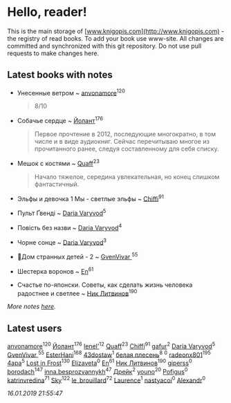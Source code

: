 # Hello, reader!
This is the main storage of [www.knigopis.com](http://www.knigopis.com) - the registry of read books.
To add your book use www-site. All changes are committed and synchronized with this git repository.
Do not use pull requests to make changes here.


## Latest books with notes
* Унесенные ветром ~ [anvonamore](users/595/5957175-vkontakte)<sup>120</sup>
    > 8/10

* Собачье сердце ~ [Йолант](users/104/104690883692185089260-google)<sup>176</sup>
    > Первое прочтение в 2012, последующие многократно, в том числе и в виде аудиокниг. Сейчас перечитываю многое из прочитанного ранее, следуя составленному для себя списку.

* Мешок с костями ~ [Quaff](users/122/12267158-vkontakte)<sup>23</sup>
    > Начало тяжелое, середина увлекательная, но конец слишком фантастичный.

* Эльфы и девочка 1 Мы - светлые эльфы ~ [Chiffi](users/105/105831994080785626680-google)<sup>91</sup>

* Пульт Ґвенді ~ [Daria Varyvod](users/829/829893410524253-facebook)<sup>5</sup>

* Повість без назви ~ [Daria Varyvod](users/829/829893410524253-facebook)<sup>4</sup>

* Чорне сонце ~ [Daria Varyvod](users/829/829893410524253-facebook)<sup>3</sup>

* 🔸️Дом странных детей - 2 ~ [GvenVivar ](users/158/158266434925901-facebook)<sup>55</sup>

* Шестерка воронов ~ [En](users/333/333646551-vkontakte)<sup>61</sup>

* Счастье по-японски. Советы, как сделать жизнь человека радостнее и светлее ~ [Ник Литвинов](users/241/241974816-vkontakte)<sup>190</sup>


_More notes [here](latest_books_with_notes.md)._


## Latest users
[anvonamore](users/595/5957175-vkontakte)<sup>120</sup> 
[Йолант](users/104/104690883692185089260-google)<sup>176</sup> 
[lenel'](users/307/30791168-vkontakte)<sup>12</sup> 
[Quaff](users/122/12267158-vkontakte)<sup>23</sup> 
[Chiffi](users/105/105831994080785626680-google)<sup>91</sup> 
[gafur](users/153/15368945740509170009-mailru)<sup>2</sup> 
[Daria Varyvod](users/829/829893410524253-facebook)<sup>5</sup> 
[GvenVivar ](users/158/158266434925901-facebook)<sup>55</sup> 
[EsterHani](users/305/30558181-vkontakte)<sup>168</sup> 
[43dostaw](users/201/201788999-vkontakte)<sup>1</sup> 
[белая плесень](users/104/104448632954411726505-google)<sup>8</sup> 
[](users/107/107812035853464076201-google)<sup>0</sup> 
[radeonx801](users/973/973496-vkontakte)<sup>195</sup> 
[4apa](users/117/117392596378069249667-google)<sup>5</sup> 
[Lost in Frost](users/103/103293621948650602575-google)<sup>130</sup> 
[Elizaveta](users/114/114605608330759253482-google)<sup>0</sup> 
[En](users/333/333646551-vkontakte)<sup>61</sup> 
[Ник Литвинов](users/241/241974816-vkontakte)<sup>190</sup> 
[giperss](users/952/9526325-vkontakte)<sup>0</sup> 
[borodach](users/157/15706320-vkontakte)<sup>147</sup> 
[inna.besprozvannykh](users/733/73323849-yandex)<sup>47</sup> 
[Дрейк](users/117/117285896394347391498-google)<sup>2</sup> 
[youno](users/302/302928912-vkontakte)<sup>20</sup> 
[Pofigus](users/106/106841454481640938491-google)<sup>0</sup> 
[katrinvredina](users/233/2336755-vkontakte)<sup>71</sup> 
[Sky](users/118/118049897850017649660-google)<sup>122</sup> 
[le_brouillard](users/133/13330781-vkontakte)<sup>72</sup> 
[Laurence](users/323/323220762-vkontakte)<sup>1</sup> 
[nastyacoi](users/442/44246512-vkontakte)<sup>0</sup> 
[Alexandr](users/118/118120356593012740350-google)<sup>0</sup> 


_16.01.2019 21:55:47_
